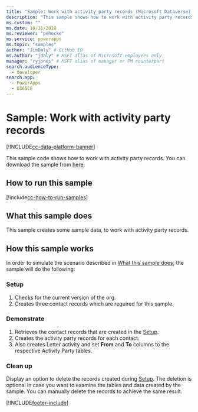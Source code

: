 ```yaml
---
title: "Sample: Work with activity party records (Microsoft Dataverse) | Microsoft Docs" # Intent and product brand in a unique string of 43-59 chars including spaces
description: "This sample shows how to work with activity party records" # 115-145 characters including spaces. This abstract displays in the search result.
ms.custom: ""
ms.date: 10/31/2018
ms.reviewer: "pehecke"
ms.service: powerapps
ms.topic: "samples"
author: "JimDaly" # GitHub ID
ms.author: "jdaly" # MSFT alias of Microsoft employees only
manager: "ryjones" # MSFT alias of manager or PM counterpart
search.audienceType: 
  - developer
search.app: 
  - PowerApps
  - D365CE
---
```

# Sample: Work with activity party records

[!INCLUDE[cc-data-platform-banner](../../../../includes/cc-data-platform-banner.md)]

<!-- https://docs.microsoft.com/dynamics365/customer-engagement/developer/sample-work-activity-party-records -->

This sample code shows how to work with activity party records. You can download the sample from [here](https://github.com/Microsoft/PowerApps-Samples/tree/master/cds/orgsvc/C%23/ActivityPartyRecords).

## How to run this sample

[!include[cc-how-to-run-samples](../../includes/cc-how-to-run-samples.md)]

## What this sample does

This sample creates some sample data, to work with activity party records. 

## How this sample works

In order to simulate the scenario described in [What this sample does](#what-this-sample-does), the sample will do the following:

### Setup

1. Checks for the current version of the org.
1. Creates three contact records which are required for this sample.


### Demonstrate

1. Retrieves the contact records that are created in the [Setup](#setup). 
2. Creates the activity party records for each contact.
3. Also creates Letter activity and set **From** and **To** columns to the respective Activity Party tables.

### Clean up

Display an option to delete the records created during [Setup](#setup). The deletion is optional in case you want to examine the tables and data created by the sample. You can manually delete the records to achieve the same result.


[!INCLUDE[footer-include](../../../../includes/footer-banner.md)]